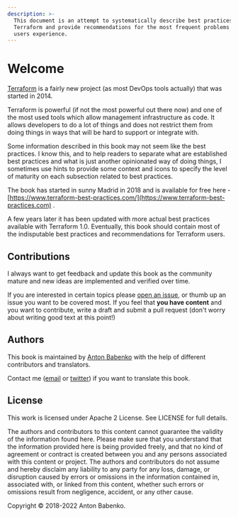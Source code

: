 ```yaml
---
description: >-
  This document is an attempt to systematically describe best practices using
  Terraform and provide recommendations for the most frequent problems Terraform
  users experience.
---
```


# Welcome

[Terraform](https://www.terraform.io) is a fairly new project (as most DevOps tools actually) that was started in 2014.

Terraform is powerful (if not the most powerful out there now) and one of the most used tools which allow management infrastructure as code. It allows developers to do a lot of things and does not restrict them from doing things in ways that will be hard to support or integrate with.

Some information described in this book may not seem like the best practices. I know this, and to help readers to separate what are established best practices and what is just another opinionated way of doing things, I sometimes use hints to provide some context and icons to specify the level of maturity on each subsection related to best practices.

The book has started in sunny Madrid in 2018 and is available for free here - [https://www.terraform-best-practices.com/](https://www.terraform-best-practices.com) .

A few years later it has been updated with more actual best practices available with Terraform 1.0. Eventually, this book should contain most of the indisputable best practices and recommendations for Terraform users.

## Contributions

I always want to get feedback and update this book as the community mature and new ideas are implemented and verified over time.

If you are interested in certain topics please [open an issue](https://github.com/antonbabenko/terraform-best-practices/issues), or thumb up an issue you want to be covered most. If you feel that **you have content** and you want to contribute, write a draft and submit a pull request (don't worry about writing good text at this point!)

## Authors

This book is maintained by [Anton Babenko](https://github.com/antonbabenko) with the help of different contributors and translators.

Contact me ([email](https://app.gitbook.com/u/564c621e10276010007cd30b) or [twitter](https://twitter.com/antonbabenko)) if you want to translate this book.

## License

This work is licensed under Apache 2 License. See LICENSE for full details.

The authors and contributors to this content cannot guarantee the validity of the information found here. Please make sure that you understand that the information provided here is being provided freely, and that no kind of agreement or contract is created between you and any persons associated with this content or project. The authors and contributors do not assume and hereby disclaim any liability to any party for any loss, damage, or disruption caused by errors or omissions in the information contained in, associated with, or linked from this content, whether such errors or omissions result from negligence, accident, or any other cause.

Copyright © 2018-2022 Anton Babenko.
